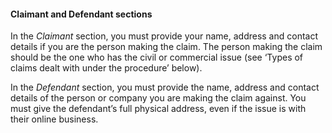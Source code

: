 ####  Claimant and Defendant sections

In the _Claimant_ section, you must provide your name, address and contact
details if you are the person making the claim. The person making the claim
should be the one who has the civil or commercial issue (see ‘Types of claims
dealt with under the procedure’ below).

In the _Defendant_ section, you must provide the name, address and contact
details of the person or company you are making the claim against. You must
give the defendant’s full physical address, even if the issue is with their
online business.
